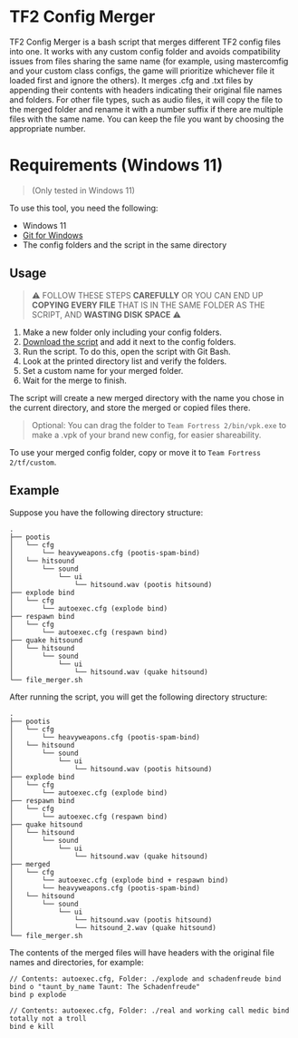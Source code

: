 # TF2 Config Merger
TF2 Config Merger is a bash script that merges different TF2 config files into one. It works with any custom config folder and avoids compatibility issues from files sharing the same name (for example, using mastercomfig and your custom class configs, the game will prioritize whichever file it loaded first and ignore the others). It merges .cfg and .txt files by appending their contents with headers indicating their original file names and folders. For other file types, such as audio files, it will copy the file to the merged folder and rename it with a number suffix if there are multiple files with the same name. You can keep the file you want by choosing the appropriate number.

# Requirements (Windows 11)
> (Only tested in Windows 11)

To use this tool, you need the following:

- Windows 11
- [Git for Windows](https://gitforwindows.org/)
- The config folders and the script in the same directory

## Usage
> ⚠️ FOLLOW THESE STEPS **CAREFULLY** OR YOU CAN END UP **COPYING EVERY FILE** THAT IS IN THE SAME FOLDER AS THE SCRIPT, AND **WASTING DISK SPACE** ⚠️
1. Make a new folder only including your config folders.
2. [Download the script](https://raw.githubusercontent.com/arroyoquiel/tf2-config-merger/main/tf2_config_merger.sh) and add it next to the config folders.
3. Run the script. To do this, open the script with Git Bash.
4. Look at the printed directory list and verify the folders.
5. Set a custom name for your merged folder.
6. Wait for the merge to finish.

The script will create a new merged directory with the name you chose in the current directory, and store the merged or copied files there.

> Optional: You can drag the folder to `Team Fortress 2/bin/vpk.exe` to make a .vpk of your brand new config, for easier shareability.

To use your merged config folder, copy or move it to `Team Fortress 2/tf/custom`.
## Example
Suppose you have the following directory structure:

```
.
├── pootis
│	└── cfg
│		└── heavyweapons.cfg (pootis-spam-bind)
│	└── hitsound
│		└── sound
│			└── ui
│				└── hitsound.wav (pootis hitsound)
├── explode bind
│	└── cfg
│		└── autoexec.cfg (explode bind)
├── respawn bind
│	└── cfg
│		└── autoexec.cfg (respawn bind)
├── quake hitsound
│	└── hitsound
│		└── sound
│			└── ui
│				└── hitsound.wav (quake hitsound)
└── file_merger.sh
```

After running the script, you will get the following directory structure:

```
.
├── pootis
│	└── cfg
│		└── heavyweapons.cfg (pootis-spam-bind)
│	└── hitsound
│		└── sound
│			└── ui
│				└── hitsound.wav (pootis hitsound)
├── explode bind
│	└── cfg
│		└── autoexec.cfg (explode bind)
├── respawn bind
│	└── cfg
│		└── autoexec.cfg (respawn bind)
├── quake hitsound
│	└── hitsound
│		└── sound
│			└── ui
│				└── hitsound.wav (quake hitsound)
├── merged
│	└── cfg
│		└── autoexec.cfg (explode bind + respawn bind)
│		└── heavyweapons.cfg (pootis-spam-bind)
│	└── hitsound
│		└── sound
│			└── ui
│				└── hitsound.wav (pootis hitsound)
│				└── hitsound_2.wav (quake hitsound)
└── file_merger.sh
```

The contents of the merged files will have headers with the original file names and directories, for example:

```
// Contents: autoexec.cfg, Folder: ./explode and schadenfreude bind
bind o "taunt_by_name Taunt: The Schadenfreude"
bind p explode

// Contents: autoexec.cfg, Folder: ./real and working call medic bind totally not a troll
bind e kill

```
